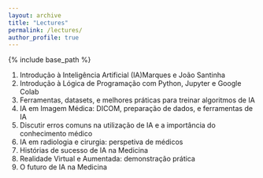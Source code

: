 ```yaml
---
layout: archive
title: "Lectures"
permalink: /lectures/
author_profile: true
---
```


{% include base_path %}
1. Introdução à Inteligência Artificial (IA)Marques e João Santinha
2. Introdução à Lógica de Programação com Python, Jupyter e Google Colab
3. Ferramentas, datasets, e melhores práticas para treinar algoritmos de IA
4. IA em Imagem Médica: DICOM, preparação de dados, e ferramentas de IA
5. Discutir erros comuns na utilização de IA e a importância do conhecimento médico
6. IA em radiologia e cirurgia: perspetiva de médicos
7. Histórias de sucesso de IA na Medicina
8. Realidade Virtual e Aumentada: demonstração prática
9. O futuro de IA na Medicina